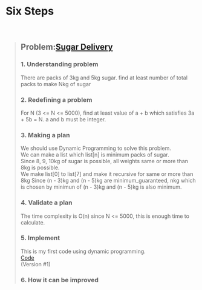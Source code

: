 # Six Steps
<br />

> ## Problem:[Sugar Delivery](https://www.acmicpc.net/problem/2839)
>
> ### 1. Understanding problem
> There are packs of 3kg and 5kg sugar. find at least number of total packs to make Nkg of sugar
> ### 2. Redefining a problem
> For N (3 <= N <= 5000), find at least value of a + b which satisfies 3a + 5b = N. a and b must be integer.
> ### 3. Making a plan
> We should use Dynamic Programming to solve this problem.  
> We can make a list which list[n] is minimum packs of sugar.  
> Since 8, 9, 10kg of sugar is possible, all weights same or more than 8kg is possible.  
> We make list[0] to list[7] and make it recursive for same or more than 8kg
> Since (n - 3)kg and (n - 5)kg are minimum_guaranteed, nkg which is chosen by minimun of (n - 3)kg and (n - 5)kg is also minimum.
> ### 4. Validate a plan
> The time complexity is O(n) since N <= 5000, this is enough time to calculate.
> ### 5. Implement
> This is my first code using dynamic programming.  
> [Code](https://github.com/kyongkyong289/Algorithm/blob/master/DynamicProgramming/SugarDelivery_2839/SugarDelivery_2839_kyongkyong289.py)  
> (Version #1)
> ### 6. How it can be improved
>
>
>
